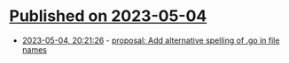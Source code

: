 # [Published on 2023-05-04](index.md)

* [2023-05-04, 20:21:26](https://lobste.rs/s/hdhjux/proposal_add_alternative_spelling_go) - [proposal: Add alternative spelling of .go in file names](https://github.com/golang/go/issues/59968)
